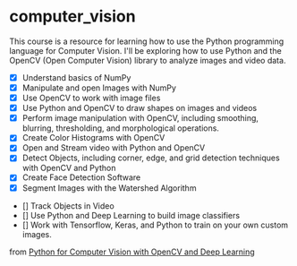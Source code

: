 # computer_vision

This course is a resource for learning how to use the Python programming language for Computer Vision.
I'll be exploring how to use Python and the OpenCV (Open Computer Vision) library to analyze images and video data.

- [x] Understand basics of NumPy
- [x] Manipulate and open Images with NumPy
- [x] Use OpenCV to work with image files
- [x] Use Python and OpenCV to draw shapes on images and videos
- [x] Perform image manipulation with OpenCV, including smoothing, blurring, thresholding, and morphological operations.
- [x] Create Color Histograms with OpenCV
- [x] Open and Stream video with Python and OpenCV
- [x] Detect Objects, including corner, edge, and grid detection techniques with OpenCV and Python
- [x] Create Face Detection Software
- [x] Segment Images with the Watershed Algorithm
- [] Track Objects in Video
- [] Use Python and Deep Learning to build image classifiers
- [] Work with Tensorflow, Keras, and Python to train on your own custom images.


from [Python for Computer Vision with OpenCV and Deep Learning](https://www.udemy.com/course/python-for-computer-vision-with-opencv-and-deep-learning/)











